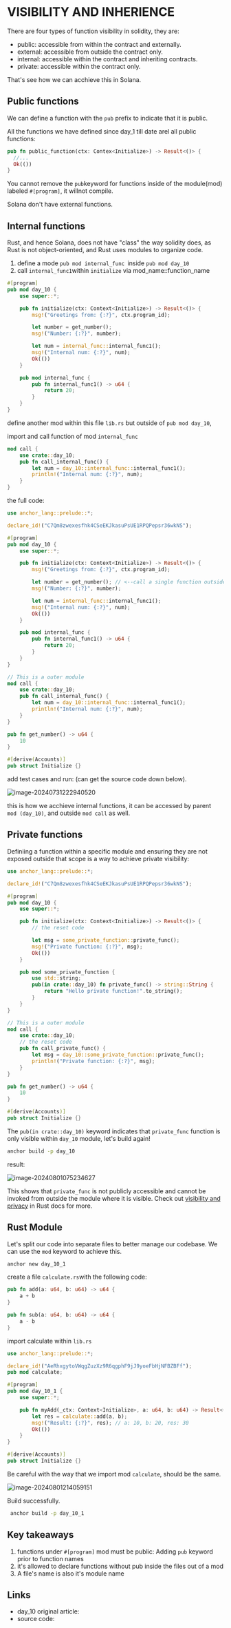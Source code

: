 # VISIBILITY AND INHERIENCE

There are four types of function visibility in solidity, they are:

- public: accessible from within the contract and externally.
- external: accessible from outside the contract only.
- internal: accessible within the contract and inheriting contracts.
- private: accessible within the contract only.

That's see how we can acchieve this in Solana.



## Public functions

We can define a function with the `pub` prefix to indicate that it is public.

All the functions we have defined since day_1 till date arel all public functions:

```rust
pub fn public_function(ctx: Contex<Initialize>) -> Result<()> {
  //...
  Ok(())
}
```

You cannot remove the `pub`keyword for functions inside of the module(mod) labeled `#[program]`, it willnot compile.

Solana don't have external functions.



## Internal functions

Rust, and hence Solana, does not have "class" the way solidity does, as Rust is not object-oriented, and Rust uses modules to organize code.

1. define a mode `pub mod internal_func `inside `pub mod day_10`
2. call `internal_func1`within `initialize` via mod_name::function_name

```rust
#[program]
pub mod day_10 {
    use super::*;

    pub fn initialize(ctx: Context<Initialize>) -> Result<()> {
        msg!("Greetings from: {:?}", ctx.program_id);

        let number = get_number();
        msg!("Number: {:?}", number);

        let num = internal_func::internal_func1();
        msg!("Internal num: {:?}", num);
        Ok(())
    }

    pub mod internal_func {
        pub fn internal_func1() -> u64 {
            return 20;
        }
    }
}
```

define another mod within this file `lib.rs` but outside of `pub mod day_10`, 

import and call function of mod `internal_func`

```rust
mod call {
    use crate::day_10;
    pub fn call_internal_func() {
        let num = day_10::internal_func::internal_func1();
        println!("Internal num: {:?}", num);
    }
}
```

the full code:

```rust
use anchor_lang::prelude::*;

declare_id!("C7Qm8zwexesfhk4CSeEKJkasuPsUE1RPQPepsr36wkNS");

#[program]
pub mod day_10 {
    use super::*;

    pub fn initialize(ctx: Context<Initialize>) -> Result<()> {
        msg!("Greetings from: {:?}", ctx.program_id);

        let number = get_number(); // <--call a single function outside any mod
        msg!("Number: {:?}", number);

        let num = internal_func::internal_func1();
        msg!("Internal num: {:?}", num);
        Ok(())
    }

    pub mod internal_func {
        pub fn internal_func1() -> u64 {
            return 20;
        }
    }
}

// This is a outer module
mod call {
    use crate::day_10;
    pub fn call_internal_func() {
        let num = day_10::internal_func::internal_func1();
        println!("Internal num: {:?}", num);
    }
}

pub fn get_number() -> u64 {
    10
}

#[derive(Accounts)]
pub struct Initialize {}
```



add test cases and run: (can get the source code down below).

![image-20240731222940520](./assets/image-20240731222940520.png)

this is how we acchieve internal functions, it can be accessed by parent ` mod (day_10)`, and outside `mod call` as well.



## Private functions

Definiing a function within a specific module and ensuring they are not exposed outside that scope is a way to achieve private visibility:

```rust
use anchor_lang::prelude::*;

declare_id!("C7Qm8zwexesfhk4CSeEKJkasuPsUE1RPQPepsr36wkNS");

#[program]
pub mod day_10 {
    use super::*;

    pub fn initialize(ctx: Context<Initialize>) -> Result<()> {
        // the reset code

        let msg = some_private_function::private_func();
        msg!("Private function: {:?}", msg);
        Ok(())
    }

    pub mod some_private_function {
        use std::string;
        pub(in crate::day_10) fn private_func() -> string::String {
            return "Hello private function!".to_string();
        }
    }
}

// This is a outer module
mod call {
    use crate::day_10;
    // the reset code
    pub fn call_private_func() {
        let msg = day_10::some_private_function::private_func();
        println!("Private function: {:?}", msg);
    }
}

pub fn get_number() -> u64 {
    10
}

#[derive(Accounts)]
pub struct Initialize {}

```

The `pub(in crate::day_10)` keyword indicates that `private_func` function is only visible within `day_10` module, let's build again!

```sh
anchor build -p day_10
```

result:

![image-20240801075234627](./assets/image-20240801075234627.png)

This shows that `private_func` is not publicly accessible and cannot be invoked from outside the module where it is visible. Check out [visibility and privacy](https://doc.rust-lang.org/beta/reference/visibility-and-privacy.html#pubin-path-pubcrate-pubsuper-and-pubself) in Rust docs for more.



## Rust Module

Let's split our code into separate files to better manage our codebase. We can use the `mod` keyword to achieve this.

```sh
anchor new day_10_1
```

create a file `calculate.rs`with the following code:

```rust
pub fn add(a: u64, b: u64) -> u64 {
    a + b
}

pub fn sub(a: u64, b: u64) -> u64 {
    a - b
}
```

import calculate within `lib.rs`

```rust
use anchor_lang::prelude::*;

declare_id!("AeRhxgytoVWqgZuzXz9R6qgphF9jJ9yoeFbHjNFBZBFf");
pub mod calculate;

#[program]
pub mod day_10_1 {
    use super::*;

    pub fn myAdd(_ctx: Context<Initialize>, a: u64, b: u64) -> Result<()> {
        let res = calculate::add(a, b);
        msg!("Result: {:?}", res); // a: 10, b: 20, res: 30
        Ok(())
    }
}

#[derive(Accounts)]
pub struct Initialize {}
```

Be careful with the way that we import mod `calculate`, should be the same.

![image-20240801214059151](./assets/image-20240801214059151.png)

Build successfully.

```sh
 anchor build -p day_10_1
```



## Key takeaways

1. functions under `#[program]` mod must be public: Adding `pub` keyword prior to function names
2. it's allowed to declare functions without pub inside the files out of a mod
3. A file's name is also it's module name



## Links

- day_10 original article:
- source code:

